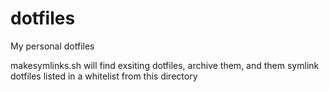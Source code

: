 # dotfiles
My personal dotfiles

makesymlinks.sh will find exsiting dotfiles, archive them, and them symlink dotfiles listed in a whitelist from this directory
